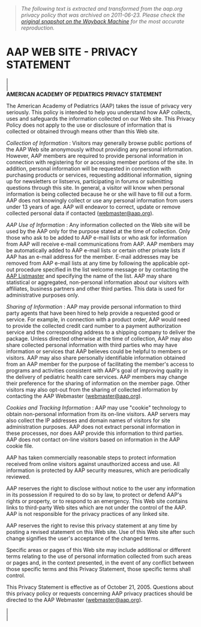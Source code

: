 > *The following text is extracted and transformed from the aap.org privacy policy that was archived on 2011-06-23. Please check the [original snapshot on the Wayback Machine](https://web.archive.org/web/20110623221819id_/http%3A//www.aap.org/about/privacystmt.htm) for the most accurate reproduction.*

# AAP WEB SITE - PRIVACY STATEMENT

  
|    
|   
**AMERICAN ACADEMY OF PEDIATRICS** **PRIVACY STATEMENT**

The American Academy of Pediatrics (AAP) takes the issue of privacy very seriously. This policy is intended to help you understand how AAP collects, uses and safeguards the information collected on our Web site. This Privacy Policy does not apply to the use or disclosure of information that is collected or obtained through means other than this Web site. 

_Collection of Information_ : Visitors may generally browse public portions of the AAP Web site anonymously without providing any personal information. However, AAP members are required to provide personal information in connection with registering for or accessing member portions of the site. In addition, personal information will be requested in connection with purchasing products or services, requesting additional information, signing up for newsletters or listservs, participating in forums or submitting questions through this site. In general, a visitor will know when personal information is being collected because he or she will have to fill out a form. AAP does not knowingly collect or use any personal information from users under 13 years of age. AAP will endeavor to correct, update or remove collected personal data if contacted (webmaster@aap.org). 

_AAP Use of Information_ : Any information collected on the Web site will be used by the AAP only for the purpose stated at the time of collection. Only those who ask to be added to AAP e-mail lists or who ask for information from AAP will receive e-mail communications from AAP. AAP members may be automatically added to AAP e-mail lists or certain other private lists if AAP has an e-mail address for the member. E-mail addresses may be removed from AAP e-mail lists at any time by following the applicable opt-out procedure specified in the list welcome message or by contacting the [AAP Listmaster](mailto:listmaster@aap.org) and specifying the name of the list. AAP may share statistical or aggregated, non-personal information about our visitors with affiliates, business partners and other third parties. This data is used for administrative purposes only. 

_Sharing of Information_ : AAP may provide personal information to third party agents that have been hired to help provide a requested good or service. For example, in connection with a product order, AAP would need to provide the collected credit card number to a payment authorization service and the corresponding address to a shipping company to deliver the package. Unless directed otherwise at the time of collection, AAP may also share collected personal information with third parties who may have information or services that AAP believes could be helpful to members or visitors. AAP may also share personally identifiable information obtained from an AAP member for the purpose of facilitating the member's access to programs and activities consistent with AAP's goal of improving quality in the delivery of pediatric health care services. AAP members may change their preference for the sharing of information on the member page. Other visitors may also opt-out from the sharing of collected information by contacting the AAP Webmaster (webmaster@aap.org). 

_Cookies and Tracking Information_ : AAP may use "cookie" technology to obtain non-personal information from its on-line visitors. AAP servers may also collect the IP addresses and domain names of visitors for site administration purposes. AAP does not extract personal information in these processes, nor does AAP provide this information to third parties. AAP does not contact on-line visitors based on information in the AAP cookie file. 

AAP has taken commercially reasonable steps to protect information received from online visitors against unauthorized access and use. All information is protected by AAP security measures, which are periodically reviewed. 

AAP reserves the right to disclose without notice to the user any information in its possession if required to do so by law, to protect or defend AAP's rights or property, or to respond to an emergency. This Web site contains links to third-party Web sites which are not under the control of the AAP. AAP is not responsible for the privacy practices of any linked site. 

AAP reserves the right to revise this privacy statement at any time by posting a revised statement on this Web site. Use of this Web site after such change signifies the user's acceptance of the changed terms. 

Specific areas or pages of this Web site may include additional or different terms relating to the use of personal information collected from such areas or pages and, in the context presented, in the event of any conflict between those specific terms and this Privacy Statement, those specific terms shall control. 

This Privacy Statement is effective as of October 21, 2005. Questions about this privacy policy or requests concerning AAP privacy practices should be directed to the AAP Webmaster (webmaster@aap.org). 

|    
|    

